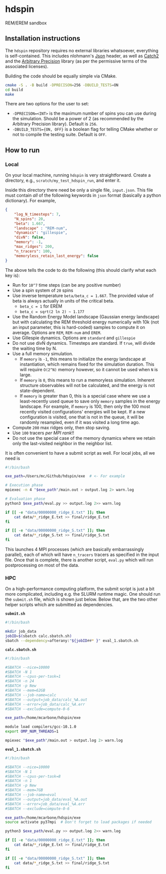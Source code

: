 # hdspin
REM/EREM sandbox

## Installation instructions

The `hdspin` repository requires no external libraries whatsoever, everything is self-contained. This includes nlohmann's [Json](https://github.com/nlohmann/json) header, as well as [Catch2](https://github.com/catchorg/Catch2) and the [Arbitrary Precision](https://www.codeproject.com/Articles/5319814/Arbitrary-Precision-Easy-to-use-Cplusplus-Library) library (as per the permissive terms of the associated licenses).

Building the code should be equally simple via CMake.

```bash
cmake -S . -B build -DPRECISON=256 -DBUILD_TESTS=ON 
cd build
make
```

There are two options for the user to set:
* `-DPRECISON=<INT>` is the maximum number of spins you can use during the simulation. Should be a power of 2 (as recommended by the Arbitrary Precision library). Default is `256`.
* `-DBUILD_TESTS={ON, OFF}` is a boolean flag for telling CMake whether or not to compile the testing suite. Default is `OFF`.

## How to run

### Local
On your local machine, running `hdspin` is very straightforward. Create a directory, e.g., `scratch/my_test_hdspin_run`, and enter it.

Inside this directory there need be only a single file, `input.json`. This file must contain _all_ of the following keywords in `json` format (basically a python dictionary). For example,

```json
{
    "log_N_timesteps": 7,
    "N_spins": 20,
    "beta": 1.667,
    "landscape" : "REM-num",
    "dynamics": "gillespie",
    "divN": false,
    "memory": -1,
    "max_ridges": 200,
    "n_tracers": 100,
    "memoryless_retain_last_energy": false
}
```

The above tells the code to do the following (this should clarify what each key is):

* Run for `10^7` time steps (can be any positive number)
* Use a spin system of `20` spins
* Use inverse temperature `beta/beta_c = 1.667`. The provided value of beta is always actually in units of the critical beta.
    * `beta_c = 1` for EREM
    * `beta_c = sqrt(2 ln 2) ~ 1.177`
* Use the Random Energy Model landscape (Gaussian energy landscape) but with calculating the REM threshold energy numerically with 10k (not an input parameter, this is hard-coded) samples to compute it on average. Options are `REM`, `REM-num` and `EREM`.
* Use Gillespie dynamics. Options are `standard` and `gillespie`
* Do not use divN dynamics. Timesteps are standard. If `true`, will divide the waiting time by N.
* Use a full memory simulation.
    * If `memory` is `-1`, this means to initialize the energy landscape at instantiation, which remains fixed for the simulation duration. This will require `O(2^N)` memory however, so it cannot be used when `N` is large.
    * If `memory` is `0`, this means to run a memoryless simulation. Inherent structure observables will not be calculated, and the energy is not state-dependent.
    * If `memory` is greater than 0, this is a special case where we use a least-recently used queue to save only `memory` samples in the energy landscape. For example, if `memory` is 100, then only the 100 most recently visited configurations' energies will be kept. If a new configuration is visited, one that is not in the queue, it will be randomly resampled, even if it was visited a long time ago.
* Compute `200` max ridges only, then stop saving.
* Use `100` tracers _per MPI rank_!!
* Do not use the special case of the memory dynamics where we retain only the last-visited neighbor in the neighbor list.

It is often convenient to have a submit script as well. For local jobs, all we need is

```bash
#!/bin/bash

exe_path=/Users/mc/Github/hdspin/exe  # <- For example

# Execution phase
mpiexec -n 4 "$exe_path"/main.out > output.log 2> warn.log

# Evaluation phase
python3 $exe_path/eval.py >> output.log 2>> warn.log

if [[ -e "data/00000000_ridge_E.txt" ]]; then
    cat data/*_ridge_E.txt >> final/ridge_E.txt
fi

if [[ -e "data/00000000_ridge_S.txt" ]]; then
    cat data/*_ridge_S.txt >> final/ridge_S.txt
fi
````

This launches 4 MPI processes (which are basically embarrassingly parallel), each of which will have `n_tracers` tracers as specified in the input file. Once that is complete, there is another script, `eval.py` which will run postprocessing on most of the data.


### HPC

On a high-performance computing platform, the submit script is just a bit more complicated, including e.g. the SLURM runtime magic. One should run the `submit.sh` file, which is shown just below. Below that, are the two other helper scripts which are submitted as dependencies.

**`submit.sh`**
```bash
#!/bin/bash

mkdir job_data
jobID=$(sbatch calc.sbatch.sh)
sbatch --dependency=afterany:"${jobID##* }" eval_1.sbatch.sh
```

**`calc.sbatch.sh`**
```bash
#!/bin/bash

#SBATCH --nice=10000
#SBATCH -N 1
#SBATCH --cpus-per-task=1
#SBATCH -n 24
#SBATCH -p New
#SBATCH --mem=62GB
#SBATCH --job-name=calc
#SBATCH --output=job_data/calc_%A.out
#SBATCH --error=job_data/calc_%A.err
#SBATCH --exclude=compute-0-6

exe_path=/home/mcarbone/hdspin/exe

module load compilers/gcc-10.1.0
export OMP_NUM_THREADS=1

mpiexec "$exe_path"/main.out > output.log 2> warn.log
```

**`eval_1.sbatch.sh`**
```bash
#!/bin/bash

#SBATCH --nice=10000
#SBATCH -N 1
#SBATCH --cpus-per-task=8
#SBATCH -n 1
#SBATCH -p New
#SBATCH --mem=7GB
#SBATCH --job-name=eval
#SBATCH --output=job_data/eval_%A.out
#SBATCH --error=job_data/eval_%A.err
#SBATCH --exclude=compute-0-6

exe_path=/home/mcarbone/hdspin/exe
source activate py37mpi  # Don't forget to load packages if needed

python3 $exe_path/eval.py >> output.log 2>> warn.log

if [[ -e "data/00000000_ridge_E.txt" ]]; then
    cat data/*_ridge_E.txt >> final/ridge_E.txt
fi

if [[ -e "data/00000000_ridge_S.txt" ]]; then
    cat data/*_ridge_S.txt >> final/ridge_S.txt
fi
```





























